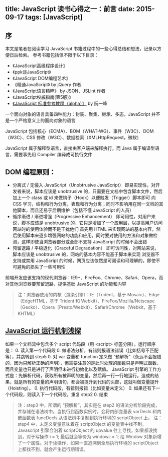 title: JavaScript 读书心得之一：前言
date: 2015-09-17
tags: [JavaScript]
---
## 序
本文是笔者在阅读学习 JavaScript 书籍过程中的一些心得总结和想法，记录以方便日后检索。
参考书籍包括但不限于以下目录：
* 《JavaScript高级程序设计》
* 《ppk谈JavaScript》
* 《JavaScript DOM编程艺术》
* 《精通JavaScript》 by jQuery 作者
* 《JavaScript语言精粹》 by JSON、JSLint 作者
* 《JavaScript权威指南(第5版)》
*  [《JavaScript 标准参考教程（alpha）》](http://javascript.ruanyifeng.com/) by 阮一峰


一个面向对象的语言具备四种能力：封装、聚集、继承、多态，JavaScript 并不是一个严格意义上的面向对象的语言

JavaScript 包括核心（ECMA）、BOM（WHAT-WG）、事件（W3C）、DOM（W3C）、CSS 修改（W3C）、数据检索（XMLHttpRequest，微软）

JavaScript 属于解释型语言，直接由客户端来解释执行，而 Java 属于编译型语言，需要事先用 Compiler 编译成可执行文件

## DOM 编程原则：
* 分离式 / 无侵入 JavaScript（Unobtrusive JavaScript）
    即易实现性，对开发者来说，脚本应该是 unobtrusive 的，只需要在文档中包含脚本文件，然后加上一个 class 或 id 来做钩子（Hook）以便触发（Trigger）脚本即可
    向 CSS 学习，结构和行为分离，表现和行为分离；同时不影响用在同一文档的其他脚本，而且还易于后期维护（包括不懂 JavaScript 的人员）
* 循序渐进 / 渐进增强（Progressive Enhancement）
    即可用性，对用户来说，脚本应该是 unobtrusive 的，它只是增加了一个应用层，以提高用户访问网站时的使用体验而不是干扰他们
    首先用 HTML 来实现网站的基本内容，然后使用脚本来逐步增强网站的功能和应用，同时要对使用的方法和对象做检测，这样即使当浏览器部分或全部不支持 JavaScript 的时候不会出错
* 预留退路 / 平稳退化（Graceful Degradation）
    即可访问性，对网站来说，脚本应该是 unobtrusive 的，网站的基本内容不能基于脚本来实现
    浏览器不支持或禁用 JavaScript 的时候，网页应该依然是可阅读和可理解的，即使不可避免的损失了一些可用性

前端开发应该支持的现代浏览器：IE9+、FireFox、Chrome、Safari、Opera，而对其他浏览器要预留退路，提供基础 JavaScript 的功能和内容
> 注：浏览器使用的内核（渲染引擎）：IE（Trident，基于 Mosaic）、Edge（EdgeHTML，基于 Trident 和 Webkit）、FireFox/Mozilla/Netscape（Gecko）、Opera（Presto/Webkit）、Safari/Chrome（Webkit，基于 KHTML）


##  [JavaScript 运行机制浅探](http://blog.csdn.net/chen_zw/article/details/18502937)
如果一个文档流中包含多个 script 代码段（用 &lt;script&gt; 标签分隔），运行顺序是：
0. 读入第一个代码段
0. 做语法分析，有错则报语法错误（比如括号不匹配等），并跳转到 step5
0. 对 var 变量和 function 定义做 “预解析”（永远不会报错的，因为只解析正确的声明），但需要注意的是此时处理的函数只是声明式函数，而且变量也只是进行了声明但未进行初始化以及赋值。
   JavaScript 引擎的工作方式是：先解析代码，获取所有被声明的变量，然后再一行一行地运行。造成的结果，就是所有的变量的声明语句，都会被提升到代码的头部，这就叫做变量提升（Hoisting）。
0. 执行代码段，有错则报错（比如变量未定义）
0. 如果还有下一个代码段，则读入下一个代码段，重复 step2
0. 结束

> 注：step3 中，所谓的 “预解析”，其实是在 step2 的语法分析阶段完成，并存储在语法树中。当执行到函数实例时，会将内部变量表 varDecls 和内嵌函数表 funcDecls 从语法树中复制到执行环境的 scriptObject 上。
注：step4 中，未定义变量意味着在 scriptObject 的变量表中找不到，Javascript 引擎会沿着 scriptObject 的 upvalue 往上寻找，如果都没找到，对于写操作 i = 1; 最后就会等价为 window.i = 1; 给 Window 对象新增了一个属性。对于读操作，如果一直追溯到全局执行环境的 scriptObject 上都找不到，就会产生运行期错误。
